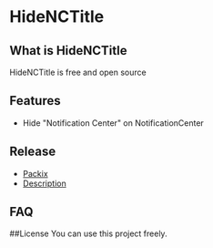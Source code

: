 # HideNCTitle
## What is HideNCTitle
HideNCTitle is free and open source

## Features
- Hide "Notification Center" on NotificationCenter

## Release
- [Packix](https:repo.packix.com)
- [Description](https://repo.packix.com/package/com.zunda.hidenctext)

## FAQ

##License
You can use this project freely.
